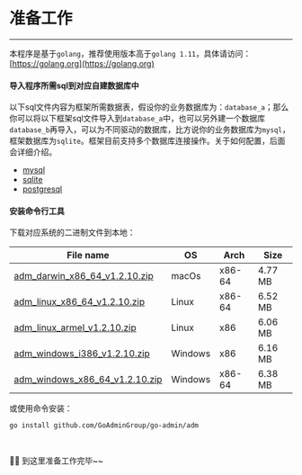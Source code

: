 # 准备工作
---

本程序是基于```golang```，推荐使用版本高于```golang 1.11```，具体请访问：[https://golang.org](https://golang.org)

#### 导入程序所需sql到对应自建数据库中

以下sql文件内容为框架所需数据表，假设你的业务数据库为：```database_a```；那么你可以将以下框架sql文件导入到```database_a```中，也可以另外建一个数据库```database_b```再导入，可以为不同驱动的数据库，比方说你的业务数据库为```mysql```，框架数据库为```sqlite```。框架目前支持多个数据库连接操作。关于如何配置，后面会详细介绍。

- [mysql](https://raw.githubusercontent.com/GoAdminGroup/go-admin/master/data/admin.sql)
- [sqlite](https://raw.githubusercontent.com/GoAdminGroup/go-admin/master/data/admin.db)
- [postgresql](https://raw.githubusercontent.com/GoAdminGroup/go-admin/master/data/admin.pgsql)

#### 安装命令行工具

下载对应系统的二进制文件到本地：

|  File name   | OS  | Arch  | Size  |
|  ----  | ----  | ----  |----  |
| [adm_darwin_x86_64_v1.2.10.zip](http://file.go-admin.cn/go_admin/cli/v1_2_10/adm_darwin_x86_64_v1.2.10.zip)  | macOs | x86-64 | 4.77 MB
| [adm_linux_x86_64_v1.2.10.zip](http://file.go-admin.cn/go_admin/cli/v1_2_10/adm_linux_x86_64_v1.2.10.zip)  | Linux | x86-64   | 6.52 MB
| [adm_linux_armel_v1.2.10.zip](http://file.go-admin.cn/go_admin/cli/v1_2_10/adm_linux_armel_v1.2.10.zip)  | Linux | x86   | 6.06 MB
| [adm_windows_i386_v1.2.10.zip](http://file.go-admin.cn/go_admin/cli/v1_2_10/adm_windows_i386_v1.2.10.zip)  | Windows | x86  |6.16 MB
| [adm_windows_x86_64_v1.2.10.zip](http://file.go-admin.cn/go_admin/cli/v1_2_10/adm_windows_x86_64_v1.2.10.zip)  | Windows | x86-64   |6.38 MB



或使用命令安装：

```
go install github.com/GoAdminGroup/go-admin/adm
```

<br>

🍺🍺 到这里准备工作完毕~~